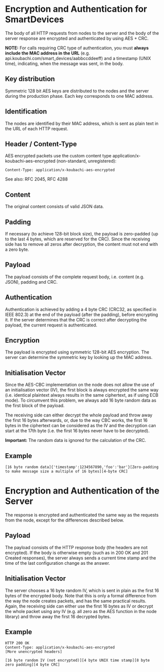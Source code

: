 # Encryption and Authentication for SmartDevices

The body of all HTTP requests from nodes to the server and the body of
the server response are encrypted and authenticated by using AES + CRC.

**NOTE:** For calls requiring CRC type of authentication, you must
**always include the MAC address in the URL** (e.g.
api.koubachi.com/smart\_devices/aabbccddeeff) and a timestamp (UNIX
time), indicating, when the message was sent, in the body.

## Key distribution

Symmetric 128 bit AES keys are distributed to the nodes and the server
during the production phase. Each key corresponds to one MAC address.

## Identification

The nodes are identified by their MAC address, which is sent as plain
text in the URL of each HTTP request.

## Header / Content-Type

AES encrypted packets use the custom content type
application/x-koubachi-aes-encrypted (non-standard, unregistered):

`Content-Type: application/x-koubachi-aes-encrypted`

See also: RFC 2045, RFC 4288

## Content

The original content consists of valid JSON data.

## Padding

If necessary (to achieve 128-bit block size), the payload is zero-padded
(up to the last 4 bytes, which are reserved for the CRC). Since the
receiving side has to remove all zeros after decryption, the content
must not end with a zero byte.

## Payload

The payload consists of the complete request body, i.e. content (e.g.
JSON), padding and CRC.

## Authentication

Authentication is achieved by adding a 4 byte CRC (CRC32, as specified
in IEEE 802.3) at the end of the payload (after the padding), before
encrypting it. If the server determines that the CRC is correct after
decrypting the payload, the current request is authenticated.

## Encryption

The payload is encrypted using symmetric 128-bit AES encryption. The
server can determine the symmetric key by looking up the MAC address.

## Initialisation Vector

Since the AES-CBC implementation on the node does not allow the use of
an initialisation vector (IV), the first block is always encrypted the
same way (i.e. identical plaintext always results in the same
ciphertext, as if using ECB mode). To circumvent this problem, we always
add 16 byte random data as the first block of the payload.

The receiving side can either decrypt the whole payload and throw away
the first 16 bytes afterwards, or, due to the way CBC works, the first
16 bytes in the ciphertext can be considered as the IV and the
decryption can start at the 17th byte (i.e. the first 16 bytes never
have to be decrypted).

**Important:** The random data is ignored for the calculation of the
CRC.

## Example

`[16 byte random data]{'timestamp':1234567890,'foo':'bar'}[Zero-padding to make message size a multiple of 16 bytes][4-byte CRC]`

# Encryption and Authentication of the Server

The response is encrypted and authenticated the same way as the requests
from the node, except for the differences described below.

## Payload

The payload consists of the HTTP response body (the headers are not
encrypted). If the body is otherwise empty (such as in 200 OK and 201
Created responses), the server always sends a current time stamp and the
time of the last configuration change as the answer.

## Initialisation Vector

The server chooses a 16 byte random IV, which is sent in plain as the
first 16 bytes of the encrypted body. Note that this is only a formal
difference from the way the node creates packets, and has the same
practical results. Again, the receiving side can either use the first 16
bytes as IV or decrypt the whole packet using any IV (e.g. all zero as
the AES function in the node library) and throw away the first 16
decrypted bytes.

## Example

```
HTTP 200 OK
Content-Type: application/x-koubachi-aes-encrypted
[More unencrypted headers]

[16 byte random IV (not encrypted)][4 byte UNIX time stamp][8 byte zero padding][4 byte CRC]
```
